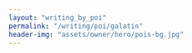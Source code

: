 ```yaml
---
layout: "writing_by_poi"
permalink: "/writing/poi/galatin"
header-img: "assets/owner/hero/pois-bg.jpg"
---
```

